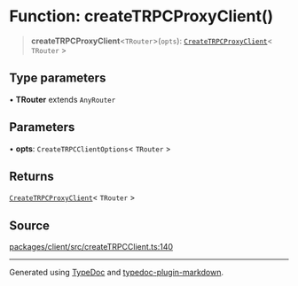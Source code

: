 # Function: createTRPCProxyClient()

> **createTRPCProxyClient**\<`TRouter`\>(`opts`): [`CreateTRPCProxyClient`](../type-aliases/CreateTRPCProxyClient.md)\< `TRouter` \>

## Type parameters

• **TRouter** extends `AnyRouter`

## Parameters

• **opts**: `CreateTRPCClientOptions`\< `TRouter` \>

## Returns

[`CreateTRPCProxyClient`](../type-aliases/CreateTRPCProxyClient.md)\< `TRouter` \>

## Source

[packages/client/src/createTRPCClient.ts:140](https://github.com/trpc/trpc/blob/caccce64/packages/client/src/createTRPCClient.ts#L140)

***

Generated using [TypeDoc](https://typedoc.org) and [typedoc-plugin-markdown](https://typedoc-plugin-markdown.org).
